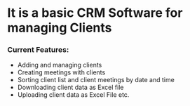 # It is a basic CRM Software for managing Clients
### Current Features:
* Adding and managing clients
* Creating meetings with clients
* Sorting client list and client meetings by date and time
* Downloading client data as Excel file
* Uploading client data as Excel File etc.
